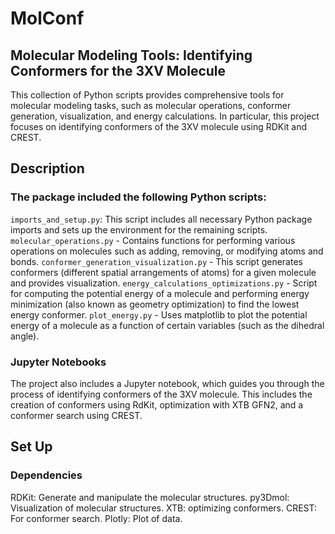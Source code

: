 # MolConf
## Molecular Modeling Tools: Identifying Conformers for the 3XV Molecule
This collection of Python scripts provides comprehensive tools for molecular modeling tasks, such as molecular operations, conformer generation, visualization, and energy calculations. In particular, this project focuses on identifying conformers of the 3XV molecule using RDKit and CREST.

## Description
### The package included the following Python scripts:

`imports_and_setup.py`: This script includes all necessary Python package imports and sets up the environment for the remaining scripts. `molecular_operations.py` - Contains functions for performing various operations on molecules such as adding, removing, or modifying atoms and bonds.
`conformer_generation_visualization.py` - This script generates conformers (different spatial arrangements of atoms) for a given molecule and provides visualization.
`energy_calculations_optimizations.py` - Script for computing the potential energy of a molecule and performing energy minimization (also known as geometry optimization) to find the lowest energy conformer.
`plot_energy.py` - Uses matplotlib to plot the potential energy of a molecule as a function of certain variables (such as the dihedral angle).

### Jupyter Notebooks
The project also includes a Jupyter notebook, which guides you through the process of identifying conformers of the 3XV molecule. This includes the creation of conformers using RdKit, optimization with XTB GFN2, and a conformer search using CREST.

## Set Up
### Dependencies
RDKit: Generate and manipulate the molecular structures.
py3Dmol: Visualization of molecular structures.
XTB: optimizing conformers.
CREST: For conformer search.
Plotly: Plot of data.
